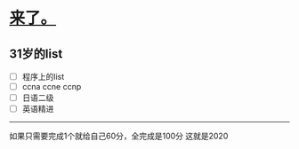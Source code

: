 # [来了。](https://github.com/yihong0618/gitblog/issues/140)

31岁的list
---

- [ ] 程序上的list
- [ ] ccna ccne ccnp
- [ ] 日语二级
- [ ] 英语精进

---
如果只需要完成1个就给自己60分，全完成是100分
这就是2020

